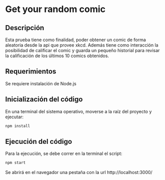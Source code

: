 # Get your random comic

## Descripción
Esta prueba tiene como finalidad, poder obtener un comic de forma aleatoria desde la api que provee xkcd. Además tiene como interacción la posibilidad de calificar el comic y guarda un pequeño historial para revisar la calificación de los últimos 10 comics obtenidos. 

## Requerimientos

Se requiere instalación de Node.js

## Inicialización del código
En una terminal del sistema operativo, moverse a la raíz del proyecto y ejecutar:

```bash
npm install
```

## Ejecución del código
Para la ejecución, se debe correr en la terminal el script:

```bash
npm start
```
Se abrirá en el navegador una pestaña con la url http://localhost:3000/ 
